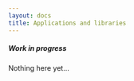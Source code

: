 ```yaml
---
layout: docs
title: Applications and libraries
---
```



<div class="note unreleased">
  <h5>Work in progress</h5>
  <p>Nothing here yet...</p>
</div>
